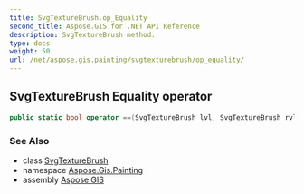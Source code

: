 ```yaml
---
title: SvgTextureBrush.op_Equality
second_title: Aspose.GIS for .NET API Reference
description: SvgTextureBrush method. 
type: docs
weight: 50
url: /net/aspose.gis.painting/svgtexturebrush/op_equality/
---
```

## SvgTextureBrush Equality operator

```csharp
public static bool operator ==(SvgTextureBrush lvl, SvgTextureBrush rvl)
```

### See Also

* class [SvgTextureBrush](../)
* namespace [Aspose.Gis.Painting](../../svgtexturebrush/)
* assembly [Aspose.GIS](../../../)


